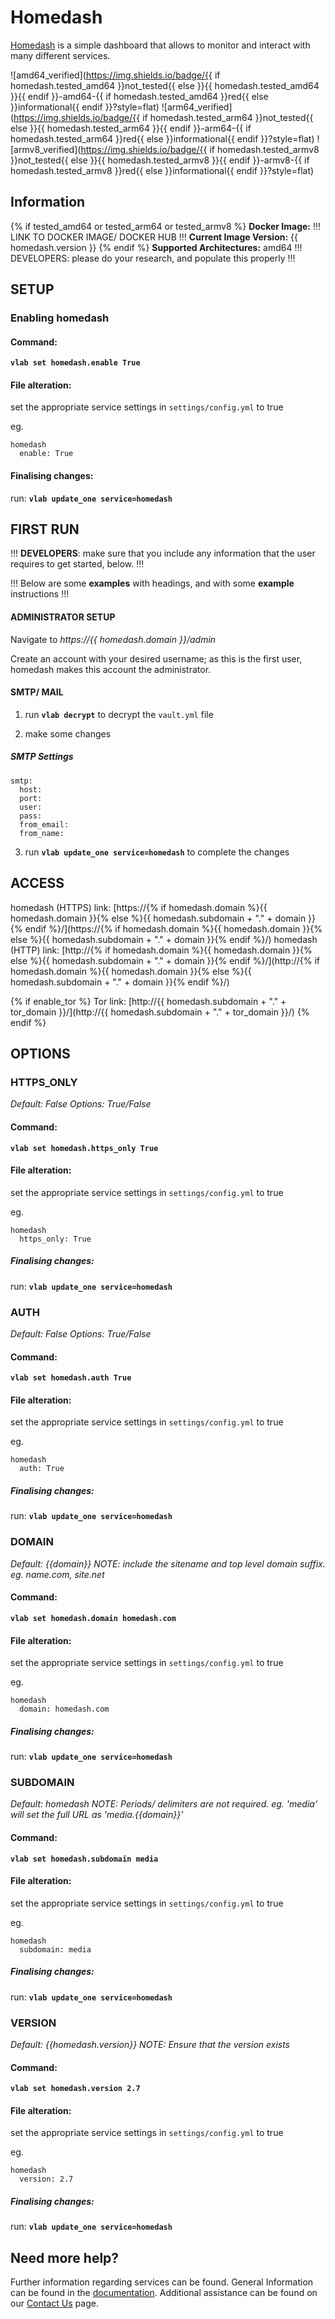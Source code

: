 # Homedash

[Homedash](https://lamarios.github.io/Homedash2/) is a simple dashboard that allows to monitor and interact with many different services.

![amd64_verified](https://img.shields.io/badge/{{ if homedash.tested_amd64 }}not_tested{{ else }}{{ homedash.tested_amd64 }}{{ endif }}-amd64-{{ if homedash.tested_amd64 }}red{{ else }}informational{{ endif }}?style=flat)
![arm64_verified](https://img.shields.io/badge/{{ if homedash.tested_arm64 }}not_tested{{ else }}{{ homedash.tested_arm64 }}{{ endif }}-arm64-{{ if homedash.tested_arm64 }}red{{ else }}informational{{ endif }}?style=flat)
![armv8_verified](https://img.shields.io/badge/{{ if homedash.tested_armv8 }}not_tested{{ else }}{{ homedash.tested_armv8 }}{{ endif }}-armv8-{{ if homedash.tested_armv8 }}red{{ else }}informational{{ endif }}?style=flat)

## Information

{% if tested_amd64 or tested_arm64 or tested_armv8 %}
**Docker Image:** !!! LINK TO DOCKER IMAGE/ DOCKER HUB !!!
**Current Image Version:** {{ homedash.version }}
{% endif %}
**Supported Architectures:** amd64  !!! DEVELOPERS: please do your research, and populate this properly !!!

## SETUP

### Enabling homedash

#### Command:

**`vlab set homedash.enable True`**

#### File alteration:

set the appropriate service settings in `settings/config.yml` to true

eg.
```
homedash
  enable: True
```

#### Finalising changes:

run: **`vlab update_one service=homedash`**

## FIRST RUN

!!! **DEVELOPERS**: make sure that you include any information that the user requires to get started, below. !!!

!!! Below are some **examples** with headings, and with some **example** instructions !!!

#### ADMINISTRATOR SETUP

Navigate to *https://{{ homedash.domain }}/admin*

Create an account with your desired username; as this is the first user, homedash makes this account the administrator.

#### SMTP/ MAIL

1. run **`vlab decrypt`** to decrypt the `vault.yml` file

2. make some changes


##### SMTP Settings
```
smtp:
  host:
  port:
  user:
  pass:
  from_email:
  from_name:
```

3. run **`vlab update_one service=homedash`** to complete the changes


## ACCESS

homedash (HTTPS) link: [https://{% if homedash.domain %}{{ homedash.domain }}{% else %}{{ homedash.subdomain + "." + domain }}{% endif %}/](https://{% if homedash.domain %}{{ homedash.domain }}{% else %}{{ homedash.subdomain + "." + domain }}{% endif %}/)
homedash (HTTP) link: [http://{% if homedash.domain %}{{ homedash.domain }}{% else %}{{ homedash.subdomain + "." + domain }}{% endif %}/](http://{% if homedash.domain %}{{ homedash.domain }}{% else %}{{ homedash.subdomain + "." + domain }}{% endif %}/)

{% if enable_tor %}
Tor link: [http://{{ homedash.subdomain + "." + tor_domain }}/](http://{{ homedash.subdomain + "." + tor_domain }}/)
{% endif %}

## OPTIONS

### HTTPS_ONLY
*Default: False*
*Options: True/False*

#### Command:

**`vlab set homedash.https_only True`**

#### File alteration:

set the appropriate service settings in `settings/config.yml` to true

eg.
```
homedash
  https_only: True
```

##### Finalising changes:

run: **`vlab update_one service=homedash`**

### AUTH
*Default: False*
*Options: True/False*

#### Command:

**`vlab set homedash.auth True`**

#### File alteration:

set the appropriate service settings in `settings/config.yml` to true

eg.
```
homedash
  auth: True
```

##### Finalising changes:

run: **`vlab update_one service=homedash`**

### DOMAIN
*Default: {{domain}}*
*NOTE: include the sitename and top level domain suffix. eg. name.com, site.net*

#### Command:

**`vlab set homedash.domain homedash.com`**

#### File alteration:

set the appropriate service settings in `settings/config.yml` to true

eg.
```
homedash
  domain: homedash.com
```

##### Finalising changes:

run: **`vlab update_one service=homedash`**

### SUBDOMAIN
*Default: homedash*
*NOTE: Periods/ delimiters are not required. eg. 'media' will set the full URL as 'media.{{domain}}'*

#### Command:

**`vlab set homedash.subdomain media`**

#### File alteration:

set the appropriate service settings in `settings/config.yml` to true

eg.
```
homedash
  subdomain: media
```

##### Finalising changes:

run: **`vlab update_one service=homedash`**

### VERSION
*Default: {{homedash.version}}*
*NOTE: Ensure that the version exists*

#### Command:

**`vlab set homedash.version 2.7`**

#### File alteration:

set the appropriate service settings in `settings/config.yml` to true

eg.
```
homedash
  version: 2.7
```

##### Finalising changes:

run: **`vlab update_one service=homedash`**

## Need more help?
Further information regarding services can be found.
General Information can be found in the [documentation](https://docs.vivumlab.com).
Additional assistance can be found on our [Contact Us](https://docs.vivumlab.com/Contact-us) page.
